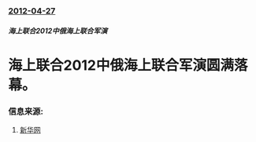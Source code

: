 ### [2012-04-27](/zh/news/2012/04/27/index.md)

##### 海上联合2012中俄海上联合军演
#  海上联合2012中俄海上联合军演圆满落幕。




### 信息来源:

1. [新华网](https://web.archive.org/web/20120503051852/http://www.sd.xinhuanet.com/news/2012-04/28/content_25152243.htm)
